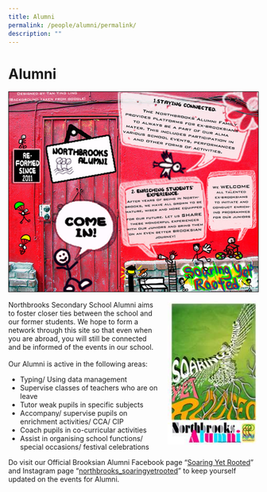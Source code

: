 ```yaml
---
title: Alumni
permalink: /people/alumni/permalink/
description: ""
---
```


Alumni
======
![](/images/alumni.jpeg)





<img src="/images/alumnilogo.jpg" style="width:183px;height:290px;margin-left:15px;" align = "right">




Northbrooks Secondary School Alumni aims to foster closer ties between the school and our former students. We hope to form a network through this site so that even when you are abroad, you will still be connected and be informed of the events in our school.  
   
Our Alumni is active in the following areas: 

*   Typing/ Using data management
*   Supervise classes of teachers who are on leave
*   Tutor weak pupils in specific subjects
*   Accompany/ supervise pupils on enrichment activities/ CCA/ CIP
*   Coach pupils in co-curricular activities
*   Assist in organising school functions/ special occasions/ festival celebrations

  

Do visit our Official Brooksian Alumni Facebook page “[Soaring Yet Rooted](https://www.facebook.com/groups/soaringyetrooted/about/)” and Instagram page “[northbrooks\_soaringyetrooted](https://www.instagram.com/northbrooks_soaringyetrooted/?hl=en)” to keep yourself updated on the events for Alumni.